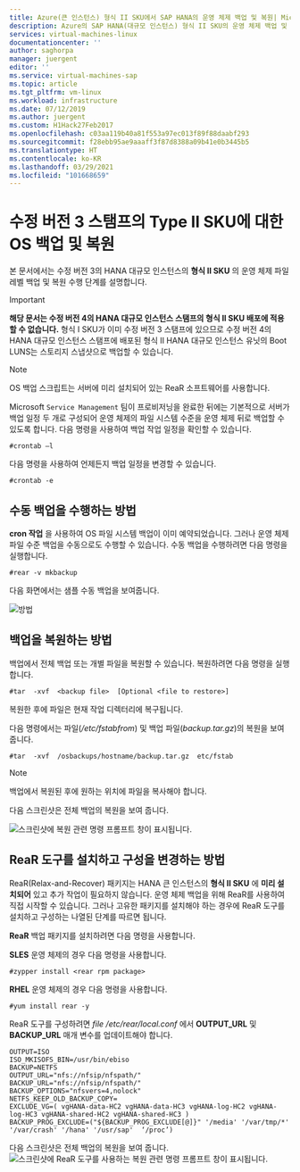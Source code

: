 ```yaml
---
title: Azure(큰 인스턴스) 형식 II SKU에서 SAP HANA의 운영 체제 백업 및 복원| Microsoft Docs
description: Azure의 SAP HANA(대규모 인스턴스) 형식 II SKU의 운영 체제 백업 및 복원 수행
services: virtual-machines-linux
documentationcenter: ''
author: saghorpa
manager: juergent
editor: ''
ms.service: virtual-machines-sap
ms.topic: article
ms.tgt_pltfrm: vm-linux
ms.workload: infrastructure
ms.date: 07/12/2019
ms.author: juergent
ms.custom: H1Hack27Feb2017
ms.openlocfilehash: c03aa119b40a81f553a97ec013f89f88daabf293
ms.sourcegitcommit: f28ebb95ae9aaaff3f87d8388a09b41e0b3445b5
ms.translationtype: HT
ms.contentlocale: ko-KR
ms.lasthandoff: 03/29/2021
ms.locfileid: "101668659"
---
```

# <a name="os-backup-and-restore-for-type-ii-skus-of-revision-3-stamps"></a>수정 버전 3 스탬프의 Type II SKU에 대한 OS 백업 및 복원

본 문서에서는 수정 버전 3의 HANA 대규모 인스턴스의 **형식 II  SKU** 의 운영 체제 파일 레벨 백업 및 복원 수행 단계를 설명합니다. 

>[!Important]
> **해당 문서는 수정 버전 4의 HANA 대규모 인스턴스 스탬프의 형식 II SKU 배포에 적용할 수 없습니다.** 형식 I SKU가 이미 수정 버전 3 스탬프에 있으므로 수정 버전 4의 HANA 대규모 인스턴스 스탬프에 배포된 형식 II HANA 대규모 인스턴스 유닛의 Boot LUNS는 스토리지 스냅샷으로 백업할 수 있습니다.


>[!NOTE]
>OS 백업 스크립트는 서버에 미리 설치되어 있는 ReaR 소프트웨어를 사용합니다.  

Microsoft `Service Management` 팀이 프로비저닝을 완료한 뒤에는 기본적으로 서버가 백업 일정 두 개로 구성되어 운영 체제의 파일 시스템 수준을 운영 체제 뒤로 백업할 수 있도록 합니다. 다음 명령을 사용하여 백업 작업 일정을 확인할 수 있습니다.
```
#crontab –l
```
다음 명령을 사용하여 언제든지 백업 일정을 변경할 수 있습니다.
```
#crontab -e
```
## <a name="how-to-take-a-manual-backup"></a>수동 백업을 수행하는 방법

**cron 작업** 을 사용하여 OS 파일 시스템 백업이 이미 예약되었습니다. 그러나 운영 체제 파일 수준 백업을 수동으로도 수행할 수 있습니다. 수동 백업을 수행하려면 다음 명령을 실행합니다.

```
#rear -v mkbackup
```
다음 화면에서는 샘플 수동 백업을 보여줍니다.

![방법](media/HowToHLI/OSBackupTypeIISKUs/HowtoTakeManualBackup.PNG)


## <a name="how-to-restore-a-backup"></a>백업을 복원하는 방법

백업에서 전체 백업 또는 개별 파일을 복원할 수 있습니다. 복원하려면 다음 명령을 실행합니다.

```
#tar  -xvf  <backup file>  [Optional <file to restore>]
```
복원한 후에 파일은 현재 작업 디렉터리에 복구됩니다.

다음 명령에서는 파일(*/etc/fstabfrom*) 및 백업 파일(*backup.tar.gz*)의 복원을 보여줍니다.
```
#tar  -xvf  /osbackups/hostname/backup.tar.gz  etc/fstab 
```
>[!NOTE] 
>백업에서 복원된 후에 원하는 위치에 파일을 복사해야 합니다.

다음 스크린샷은 전체 백업의 복원을 보여 줍니다.

![스크린샷에 복원 관련 명령 프롬프트 창이 표시됩니다.](media/HowToHLI/OSBackupTypeIISKUs/HowtoRestoreaBackup.PNG)

## <a name="how-to-install-the-rear-tool-and-change-the-configuration"></a>ReaR 도구를 설치하고 구성을 변경하는 방법 

ReaR(Relax-and-Recover) 패키지는 HANA 큰 인스턴스의 **형식 II SKU** 에 **미리 설치되어** 있고 추가 작업이 필요하지 않습니다. 운영 체제 백업을 위해 ReaR를 사용하여 직접 시작할 수 있습니다.
그러나 고유한 패키지를 설치해야 하는 경우에 ReaR 도구를 설치하고 구성하는 나열된 단계를 따르면 됩니다.

**ReaR** 백업 패키지를 설치하려면 다음 명령을 사용합니다.

**SLES** 운영 체제의 경우 다음 명령을 사용합니다.
```
#zypper install <rear rpm package>
```
**RHEL** 운영 체제의 경우 다음 명령을 사용합니다. 
```
#yum install rear -y
```
ReaR 도구를 구성하려면 *file /etc/rear/local.conf* 에서 **OUTPUT_URL** 및 **BACKUP_URL** 매개 변수를 업데이트해야 합니다.
```
OUTPUT=ISO
ISO_MKISOFS_BIN=/usr/bin/ebiso
BACKUP=NETFS
OUTPUT_URL="nfs://nfsip/nfspath/"
BACKUP_URL="nfs://nfsip/nfspath/"
BACKUP_OPTIONS="nfsvers=4,nolock"
NETFS_KEEP_OLD_BACKUP_COPY=
EXCLUDE_VG=( vgHANA-data-HC2 vgHANA-data-HC3 vgHANA-log-HC2 vgHANA-log-HC3 vgHANA-shared-HC2 vgHANA-shared-HC3 )
BACKUP_PROG_EXCLUDE=("${BACKUP_PROG_EXCLUDE[@]}" '/media' '/var/tmp/*' '/var/crash' '/hana' '/usr/sap'  ‘/proc’)
```

다음 스크린샷은 전체 백업의 복원을 보여 줍니다. ![스크린샷에 ReaR 도구를 사용하는 복원 관련 명령 프롬프트 창이 표시됩니다.](media/HowToHLI/OSBackupTypeIISKUs/RearToolConfiguration.PNG)
